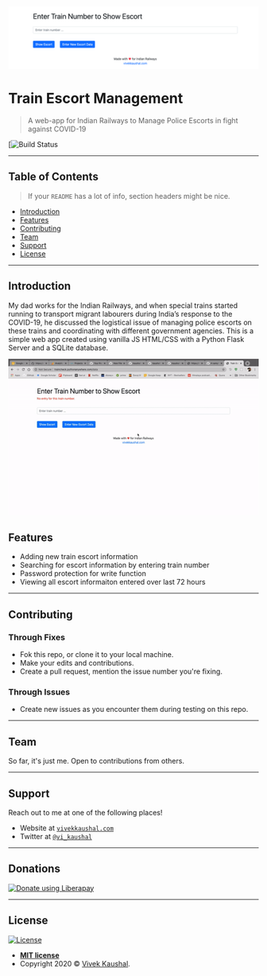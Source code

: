 <a href="http://traincheck.pythonanywhere.com"><img src="images/screenshot.png" title="Train Escort Management" alt="screenshot"></a>

# Train Escort Management

> A web-app for Indian Railways to Manage Police Escorts in fight against COVID-19

[![Build Status](https://img.shields.io/badge/Build-1.3-green)



---

## Table of Contents

> If your `README` has a lot of info, section headers might be nice.

- [Introduction](#introduction)
- [Features](#features)
- [Contributing](#contributing)
- [Team](#team)
- [Support](#support)
- [License](#license)

---
## Introduction

My dad works for the Indian Railways, and when special trains started running to transport migrant labourers during India’s response to the COVID-19, he discussed the logistical issue of managing police escorts on these trains and coordinating with different government agencies.
This is a simple web app created using vanilla JS HTML/CSS with a Python Flask Server and a SQLite database.

![gif](images/screenrecord.gif)

## Features

- Adding new train escort information
- Searching for escort information by entering train number
- Password protection for write function
- Viewing all escort informaiton entered over last 72 hours

---

## Contributing


### Through Fixes

- Fok this repo, or clone it to your local machine.
- Make your edits and contributions.
- Create a pull request, mention the issue number you're fixing.

### Through Issues

- Create new issues as you encounter them during testing on this repo.

---

## Team

So far, it's just me. Open to contributions from others.

---

## Support

Reach out to me at one of the following places!

- Website at <a href="http://vivekkaushal.com" target="_blank">`vivekkaushal.com`</a>
- Twitter at <a href="http://twitter.com/vi_kaushal" target="_blank">`@vi_kaushal`</a>

---

## Donations

<noscript><a href="https://liberapay.com/kaushalvivek/donate"><img alt="Donate using Liberapay" src="https://liberapay.com/assets/widgets/donate.svg"></a></noscript>

---

## License

[![License](http://img.shields.io/:license-mit-blue.svg?style=flat-square)](http://badges.mit-license.org)

- **[MIT license](http://opensource.org/licenses/mit-license.php)**
- Copyright 2020 © <a href="http://vivekkaushal.com" target="_blank">Vivek Kaushal</a>.
